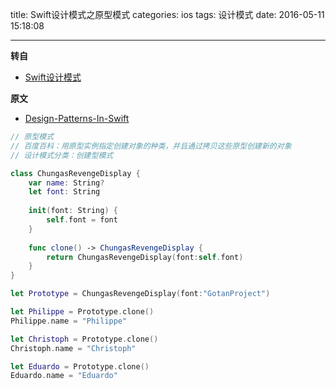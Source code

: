 title: Swift设计模式之原型模式
categories: ios
tags: 设计模式
date: 2016-05-11 15:18:08

---

<!--head-->

**转自**

* [Swift设计模式](http://qefee.com/tags/%E8%AE%BE%E8%AE%A1%E6%A8%A1%E5%BC%8F/)

**原文**

* [Design-Patterns-In-Swift](https://github.com/ochococo/Design-Patterns-In-Swift#behavioral)

```swift
// 原型模式
// 百度百科：用原型实例指定创建对象的种类，并且通过拷贝这些原型创建新的对象
// 设计模式分类：创建型模式

class ChungasRevengeDisplay {
    var name: String?
    let font: String
    
    init(font: String) {
        self.font = font
    }
    
    func clone() -> ChungasRevengeDisplay {
        return ChungasRevengeDisplay(font:self.font)
    }
}

let Prototype = ChungasRevengeDisplay(font:"GotanProject")

let Philippe = Prototype.clone()
Philippe.name = "Philippe"

let Christoph = Prototype.clone()
Christoph.name = "Christoph"

let Eduardo = Prototype.clone()
Eduardo.name = "Eduardo"
```



<!--more-->



<!--body-->

